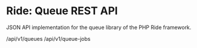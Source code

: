 # Ride: Queue REST API

JSON API implementation for the queue library of the PHP Ride framework.

/api/v1/queues
/api/v1/queue-jobs

